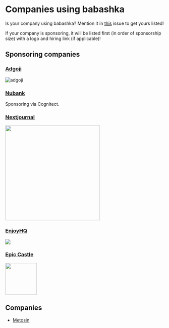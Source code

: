 # Companies using babashka

Is your company using babashka? Mention it in
[this](https://github.com/babashka/babashka/issues/254) issue to get yours
listed!

If your company is sponsoring, it will be listed first (in order of sponsorship
size) with a logo and hiring link (if applicable)!

## Sponsoring companies

### [Adgoji](https://www.adgoji.com/)

![adgoji](https://images.squarespace-cdn.com/content/v1/5e5f79dcaeba9e2b64132975/1585646545419-5DOZS4SVO5AU0MFA3ZB3/adgoji_logofull.png?format=300w)

### [Nubank](https://nubank.com.br/)

Sponsoring via Cognitect.

### [Nextjournal](https://nextjournal.com/)

<img src="https://cdn.nextjournal.com/images/nextjournal-logo.svg" width="300">

### [EnjoyHQ](https://getenjoyhq.com/)

<img src="https://getenjoyhq.com/wp-content/uploads/2021/07/EnjoyHQ_uz-blue_cropp.svg">

### [Epic Castle](https://epiccastle.io)

<img src="https://epiccastle.io/images/logo.png" width="100">

## Companies

- [Metosin](https://www.metosin.fi/en/)
